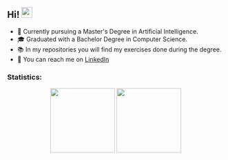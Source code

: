 ## Hi! <img src="https://media.giphy.com/media/hvRJCLFzcasrR4ia7z/giphy.gif" width="25px">

- :pushpin: Currently pursuing a Master's Degree in Artificial Intelligence.
- :mortar_board: Graduated with a Bachelor Degree in Computer Science.
- :books: In my repositories you will find my exercises done during the degree.
- :speech_balloon: You can reach me on [LinkedIn](https://www.linkedin.com/in/agustinaagatiello/)

### Statistics:

<p align=center>



  <img height=150 align="center" src="https://github-readme-stats.vercel.app/api/top-langs/?username=aagatiello&layout=compact&theme=tokyonight">
  <img height=150 align="center" src="https://github-readme-stats.vercel.app/api?username=aagatiello&show_icons=true&theme=tokyonight" />
</p>
